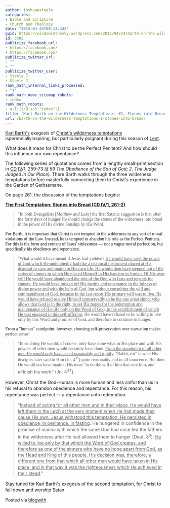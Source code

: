 ```yaml
---
author: joshuapsteele
categories:
- Bible and Scripture
- Church and Theology
date: "2015-04-24T09:13:42Z"
guid: https://windowinthesky.wordpress.com/2015/04/24/barth-on-the-wilderness-temptations-1-stones-into-bread/
id: 3302
publicize_facebook_url:
- https://facebook.com/
- https://facebook.com/
publicize_twitter_url:
- ""
- ""
publicize_twitter_user:
- Steele_J
- Steele_J
rank_math_internal_links_processed:
- "1"
rank_math_news_sitemap_robots:
- index
rank_math_robots:
- a:1:{i:0;s:5:"index";}
title: 'Karl Barth on the Wilderness Temptations: #1, Stones into Bread'
url: /barth-on-the-wilderness-temptations-1-stones-into-bread/
---
```


[Karl Barth's](http://en.wikipedia.org/wiki/Karl_Barth) exegesis of [Christ's wilderness temptations](http://postbarthian.com/2013/07/17/karl-barth-on-the-temptation-of-jesus-in-the-wilderness/) isperenniallyinspiring, but particularly poignant during this season of [Lent](http://en.wikipedia.org/wiki/Lent).

What does it mean for Christ to be the Perfect Penitent? And how should this influence our own repentance?

[](http://postbarthian.com/2013/07/17/karl-barth-on-the-temptation-of-jesus-in-the-wilderness/)

The following series of quotations comes from a lengthy small-print section in [CD](http://en.wikipedia.org/wiki/Church_Dogmatics) [IV](http://www.foundationrt.org/outlines/Barth_Dogmatics_Volume_IV.pdf)/1, 259-73 *(<span style="font-family:&background-color:rgb(255,255,255);">§ 59 The Obedience of the Son of God; 2. The Judge Judged in Our Place)</span>*. There Barth walks through the three wilderness temptations before masterfully connecting them to Christ's experience in the Garden of Gethsemane.

<font face="Garamond">  
</font>

On page 261, the discussion of the temptations begins:

**<u>The First Temptation: Stones into Bread (CD IV/1, 261-2)</u>**

> <font face="Garamond">"In both Evangelists \[*Matthew and Luke*\] the first Satanic suggestion is that after the forty days of hunger He should change the stones of the wilderness into bread in the power of His divine Sonship by His Word.</font>

<font face="Garamond">  
</font>

<font face="Garamond">For Barth, it is important that Christ is not tempted in the wilderness to any sort of moral violations of the Law. Instead, he is tempted to abandon his role as the Perfect Penitent. For this is the form and content of Jesus' sinlessness — not a vague moral perfection, but specifically his obedience and repentance.</font>

<font face="Garamond">  
</font>

> <font face="Garamond">"What would it have meant if Jesus had yielded? <u>He would have used the power of God which He undoubtedly had like a technical instrument placed at His disposal to save and maintain His own life. He would then have stepped out of the series of sinners in which He placed Himself in His baptism in Jordan. Of His own will He would have abandoned the role of the One who fasts and repents for sinners. He would have broken off His fasting and repentance in the fulness of divine power and with the help of God, but without consulting the will and commandment of God, because in the last resort His primary will was to live. He would have refused to give Himself unreservedly to be the one great sinner who allows that God is in the right, to set His hopes for the redemption and maintenance of His life only on the Word of God, in the establishment of which He was engaged in this self-offering.</u> He would have refused to be willing to live only by this Word and promise of God, and therefore to continue to hunger.</font>

<font face="Garamond">  
</font>

<font face="Garamond">From a "human" standpoint, however, choosing self-preservation over starvation makes perfect sense!</font>

<font face="Garamond">  
</font>

> <font face="Garamond">"In so doing He would, of course, only have done what in His place and with His powers all other men would certainly have done. <u>From the standpoint of all other men He would only have acted reasonably and rightly</u>. "Rabbi, eat" is what His disciples later said to Him (Jn. 4<sup>31</sup>) quite reasonably and in all innocence. But then He would not have made it His meat "to do the will of him that sent him, and to</font><span style="line-height:19.200000762939px;">finish his work" (Jn. 4</span><sup style="line-height:19.200000762939px;">34</sup><span style="line-height:19.200000762939px;">).</span>

<span style="line-height:19.200000762939px;">  
</span>

<span style="line-height:19.200000762939px;">However, Christ the God-Human is more human and less sinful than us in his refusal to abandon obedience and repentance. For this reason, his repentance was perfect — a repentance unto redemption.</span>

<span style="line-height:19.200000762939px;">  
</span>

> <span style="line-height:19.200000762939px;">"<u>Instead of acting for all other men and in their place, He would have left them in the lurch at the very moment when He had made their cause His own. Jesus withstood this temptation. He persisted in obedience, in penitence, in fasting</u>. He hungered in confidence in the promise of manna with which the same God had once fed the fathers in the wilderness after He had allowed them to hunger (Deut. 8</span><sup style="line-height:19.200000762939px;">3</sup><span style="line-height:19.200000762939px;">). <u>He willed to live only by that which the Word of God creates, and therefore as one of the sinners who have no hope apart from God, as the Head and King of this people. His decision was, therefore, a different one from that which all other men would have taken in His place, and in that way it was the righteousness which He achieved in their stead</u>."</span>

<span style="line-height:19.200000762939px;">  
</span>

<span style="line-height:19.200000762939px;">Stay tuned for Karl Barth's exegesis of the second temptation, for Christ to fall down and worship Satan.</span>

Posted via [blogwith](http://blogwith.co)